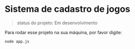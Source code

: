 <h1>Sistema de cadastro de jogos</h1>

>status do projeto: Em desenvolvimento

Para rodar esse projeto na sua máquina, por favor digite:

```
node app.js

```
